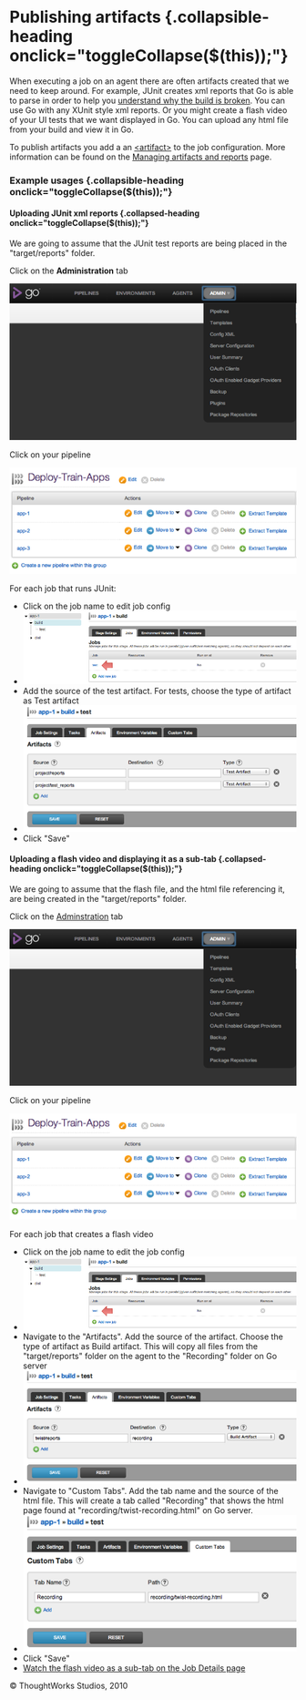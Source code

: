 
 

Publishing artifacts {.collapsible-heading onclick="toggleCollapse($(this));"}
====================

When executing a job on an agent there are often artifacts created that
we need to keep around. For example, JUnit creates xml reports that Go
is able to parse in order to help you [understand why the build is
broken](dev_understand_why_build_broken.html). You can use Go with any
XUnit style xml reports. Or you might create a flash video of your UI
tests that we want displayed in Go. You can upload any html file from
your build and view it in Go.

To publish artifacts you add a an
[\<artifact\>](configuration_reference.html#artifact) to the job
configuration. More information can be found on the [Managing artifacts
and reports](../configuration/managing_artifacts_and_reports.html) page.

### Example usages {.collapsible-heading onclick="toggleCollapse($(this));"}

#### Uploading JUnit xml reports {.collapsed-heading onclick="toggleCollapse($(this));"}

We are going to assume that the JUnit test reports are being placed in
the "target/reports" folder.

Click on the **Administration** tab

![](../resources/images/cruise/topnav_admin.png)

Click on your pipeline

![](../resources/images/cruise/dev/upload_test_reports/2_click_pipeline.png)

For each job that runs JUnit:

-   Click on the job name to edit job config
-   ![](../resources/images/cruise/dev/upload_test_reports/3_click_edit_job.png)
-   Add the source of the test artifact. For tests, choose the type of
    artifact as Test artifact
-   ![](../resources/images/cruise/dev/upload_test_reports/4_add_test_artifacts_tag.png)
-   Click "Save"

#### Uploading a flash video and displaying it as a sub-tab {.collapsed-heading onclick="toggleCollapse($(this));"}

We are going to assume that the flash file, and the html file
referencing it, are being created in the "target/reports" folder.

Click on the [Adminstration](../navigations/administration_page.html) tab

![](../resources/images/cruise/topnav_admin.png)

Click on your pipeline

![](../resources/images/cruise/dev/upload_test_reports/2_click_pipeline.png)

For each job that creates a flash video

-   Click on the job name to edit the job config
-   ![](../resources/images/cruise/dev/upload_test_reports/3_click_edit_job.png)
-   Navigate to the "Artifacts". Add the source of the artifact. Choose
    the type of artifact as Build artifact. This will copy all files
    from the "target/reports" folder on the agent to the "Recording"
    folder on Go server
-   ![](../resources/images/cruise/dev/upload_test_reports/7_add_artifact_section.png)
-   Navigate to "Custom Tabs". Add the tab name and the source of the
    html file. This will create a tab called "Recording" that shows the
    html page found at "recording/twist-recording.html" on Go server.
-   ![](../resources/images/cruise/dev/upload_test_reports/8_add_tab_section.png)
-   Click "Save"
-   [Watch the flash video as a sub-tab on the Job Details
    page](../faq/dev_see_artifact_as_tab.html)





© ThoughtWorks Studios, 2010

